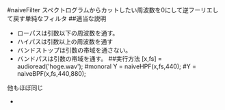 #naiveFilter
スペクトログラムからカットしたい周波数を0にして逆フーリエして戻す単純なフィルタ
##適当な説明
* ローパスは引数以下の周波数を通す。
* ハイパスは引数以上の周波数を通す
* バンドストップは引数の帯域を通さない。
* バンドパスは引数の帯域を通す。
##実行方法
    [x,fs] = audioread('hoge.wav'); #monoral
    Y = naiveHPF(x,fs,440);
    #Y = naiveBPF(x,fs,440,880);

他もほぼ同じ

-
